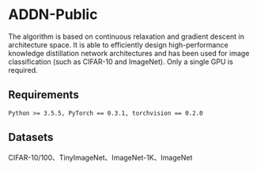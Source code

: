 # ADDN-Public

The algorithm is based on continuous relaxation and gradient descent in architecture space. It is able to efficiently design high-performance knowledge distillation network architectures and has been used for image classification (such as CIFAR-10 and ImageNet). Only a single GPU is required.

## Requirements
```
Python >= 3.5.5, PyTorch == 0.3.1, torchvision == 0.2.0
```

## Datasets
CIFAR-10/100、TinyImageNet、ImageNet-1K、ImageNet
